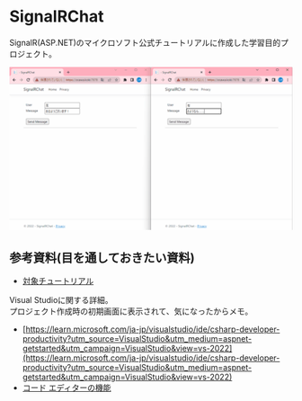 # SignalRChat

SignalR(ASP.NET)のマイクロソフト公式チュートリアルに作成した学習目的プロジェクト。

![サンプル画像](dev/data/sample.gif)

## 参考資料(目を通しておきたい資料)

- [対象チュートリアル](https://learn.microsoft.com/ja-jp/aspnet/core/tutorials/signalr?view=aspnetcore-6.0&tabs=visual-studio)

Visual Studioに関する詳細。  
プロジェクト作成時の初期画面に表示されて、気になったからメモ。  

- [https://learn.microsoft.com/ja-jp/visualstudio/ide/csharp-developer-productivity?utm_source=VisualStudio&utm_medium=aspnet-getstarted&utm_campaign=VisualStudio&view=vs-2022](https://learn.microsoft.com/ja-jp/visualstudio/ide/csharp-developer-productivity?utm_source=VisualStudio&utm_medium=aspnet-getstarted&utm_campaign=VisualStudio&view=vs-2022)
- [コード エディターの機能](https://learn.microsoft.com/ja-jp/visualstudio/ide/writing-code-in-the-code-and-text-editor?utm_source=VisualStudio&utm_medium=aspnet-getstarted&utm_campaign=VisualStudio&view=vs-2022#generate-fix-or-refactor-code)
